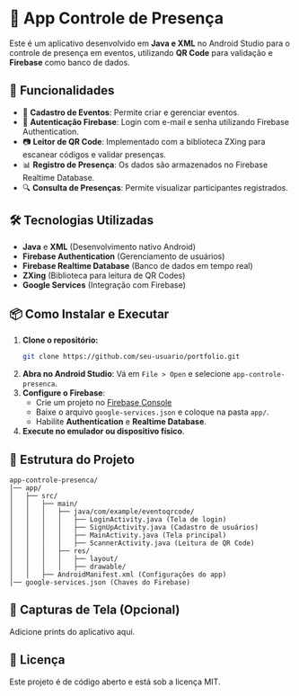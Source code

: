 # 📱 App Controle de Presença

Este é um aplicativo desenvolvido em **Java e XML** no Android Studio para o controle de presença em eventos, utilizando **QR Code** para validação e **Firebase** como banco de dados.

## 🚀 Funcionalidades
- 📌 **Cadastro de Eventos**: Permite criar e gerenciar eventos.
- 🔑 **Autenticação Firebase**: Login com e-mail e senha utilizando Firebase Authentication.
- 📷 **Leitor de QR Code**: Implementado com a biblioteca ZXing para escanear códigos e validar presenças.
- 📊 **Registro de Presença**: Os dados são armazenados no Firebase Realtime Database.
- 🔍 **Consulta de Presenças**: Permite visualizar participantes registrados.

## 🛠️ Tecnologias Utilizadas
- **Java** e **XML** (Desenvolvimento nativo Android)
- **Firebase Authentication** (Gerenciamento de usuários)
- **Firebase Realtime Database** (Banco de dados em tempo real)
- **ZXing** (Biblioteca para leitura de QR Codes)
- **Google Services** (Integração com Firebase)

## 📦 Como Instalar e Executar
1. **Clone o repositório:**
   ```bash
   git clone https://github.com/seu-usuario/portfolio.git
   ```
2. **Abra no Android Studio**: Vá em `File > Open` e selecione `app-controle-presenca`.
3. **Configure o Firebase**:
   - Crie um projeto no [Firebase Console](https://console.firebase.google.com/)
   - Baixe o arquivo `google-services.json` e coloque na pasta `app/`.
   - Habilite **Authentication** e **Realtime Database**.
4. **Execute no emulador ou dispositivo físico**.

## 📂 Estrutura do Projeto
```
app-controle-presenca/
│── app/
│   ├── src/
│   │   ├── main/
│   │   │   ├── java/com/example/eventoqrcode/
│   │   │   │   ├── LoginActivity.java (Tela de login)
│   │   │   │   ├── SignUpActivity.java (Cadastro de usuários)
│   │   │   │   ├── MainActivity.java (Tela principal)
│   │   │   │   ├── ScannerActivity.java (Leitura de QR Code)
│   │   │   ├── res/
│   │   │   │   ├── layout/
│   │   │   │   ├── drawable/
│   │   ├── AndroidManifest.xml (Configurações do app)
│── google-services.json (Chaves do Firebase)
```

## 📸 Capturas de Tela (Opcional)
Adicione prints do aplicativo aqui.

## 📄 Licença
Este projeto é de código aberto e está sob a licença MIT.
